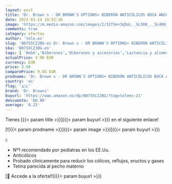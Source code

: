 ```yaml
---
layout: post
title: 'Dr. Brown s - DR BROWN´S OPTIONS+ BIBERÓN ANTICÓLICOS BOCA ANCHA AZUL 270 ML | Probado clínicamente para reducir cólicos  reflujos  eructos y gases | Tetina similar al pecho materno  alimentación más natural'
date: 2022-01-24 19:52:16
image: 'https://m.media-amazon.com/images/I/31TXe+3q5oL._SL500_._SL400_.jpg'
comments: true
category: ofertas
author: 'tole.es'
slug: 'B07S5CZJBG-es Dr. Brown s - DR BROWN´S OPTIONS+ BIBERÓN ANTICÓLICOS BOCA...'
sku: 'B07S5CZJBG-es'
tags: [ 'Bebé','Biberones','Biberones y accesorios','Lactancia y alimentación','biberón','dr. browns', ]
actualPrice: 3.98 EUR
currency: EUR
price: 3.98
comparePrice: 9.95 EUR
prodname: 'Dr. Brown s - DR BROWN´S OPTIONS+ BIBERÓN ANTICÓLICOS BOCA ANCHA AZUL 270 ML | Probado clínicamente para reducir cólicos  reflujos  eructos y gases | Tetina similar al pecho materno  alimentación más natural'
country: 'es'
flag: '🇪🇸'
brand: 'Dr. Browns'
buyurl: 'https://www.amazon.es/dp/B07S5CZJBG/?tag=tolees-21'
descuento: '60.00'
average: '8.22'
---
```


Tienes [{{< param title >}}]({{< param buyurl >}}) en el siguiente enlace!

[![{{< param prodname >}}]({{< param image >}})]({{< param buyurl >}})

ℹ️:

- Nº1 recomendado por pediatras en los EE.Uu.
- Anticólicos
- Probado clínicamente para reducir los cólicos, reflujos, eructos y gases
- Tetina parecida al pecho materno

[🛒 Accede a la oferta!!]({{< param buyurl >}})
